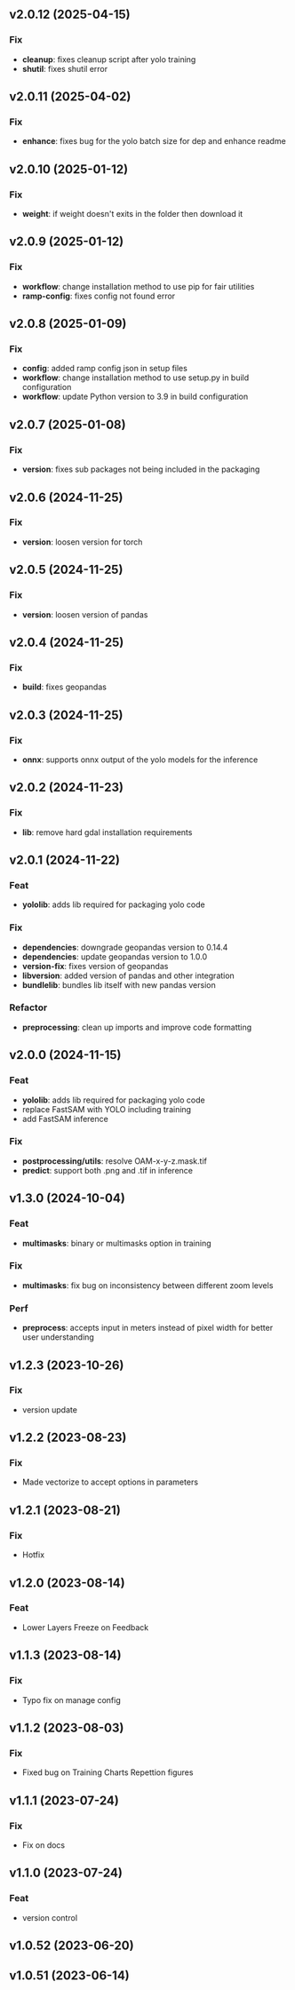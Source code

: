 ## v2.0.12 (2025-04-15)

### Fix

- **cleanup**: fixes cleanup script after yolo training
- **shutil**: fixes shutil error

## v2.0.11 (2025-04-02)

### Fix

- **enhance**: fixes bug for the yolo batch size for dep and enhance readme

## v2.0.10 (2025-01-12)

### Fix

- **weight**: if weight doesn't exits in the folder then download it

## v2.0.9 (2025-01-12)

### Fix

- **workflow**: change installation method to use pip for fair utilities
- **ramp-config**: fixes config not found error

## v2.0.8 (2025-01-09)

### Fix

- **config**: added ramp config json in setup files
- **workflow**: change installation method to use setup.py in build configuration
- **workflow**: update Python version to 3.9 in build configuration

## v2.0.7 (2025-01-08)

### Fix

- **version**: fixes sub packages not being included in the packaging

## v2.0.6 (2024-11-25)

### Fix

- **version**: loosen version for torch

## v2.0.5 (2024-11-25)

### Fix

- **version**: loosen version of pandas

## v2.0.4 (2024-11-25)

### Fix

- **build**: fixes geopandas

## v2.0.3 (2024-11-25)

### Fix

- **onnx**: supports onnx output of the yolo models for the inference

## v2.0.2 (2024-11-23)

### Fix

- **lib**: remove hard gdal installation requirements

## v2.0.1 (2024-11-22)

### Feat

- **yololib**: adds lib required for packaging yolo code

### Fix

- **dependencies**: downgrade geopandas version to 0.14.4
- **dependencies**: update geopandas version to 1.0.0
- **version-fix**: fixes version of geopandas
- **libversion**: added version of pandas and other integration
- **bundlelib**: bundles lib itself with new pandas version

### Refactor

- **preprocessing**: clean up imports and improve code formatting

## v2.0.0 (2024-11-15)

### Feat

- **yololib**: adds lib required for packaging yolo code
- replace FastSAM with YOLO including training
- add FastSAM inference

### Fix

- **postprocessing/utils**: resolve OAM-x-y-z.mask.tif
- **predict**: support both .png and .tif in inference

## v1.3.0 (2024-10-04)

### Feat

- **multimasks**: binary or multimasks option in training

### Fix

- **multimasks**: fix bug on inconsistency between different zoom levels

### Perf

- **preprocess**: accepts input in meters instead of pixel width for better user understanding

## v1.2.3 (2023-10-26)

### Fix

- version update

## v1.2.2 (2023-08-23)

### Fix

- Made vectorize to accept options in parameters

## v1.2.1 (2023-08-21)

### Fix

- Hotfix

## v1.2.0 (2023-08-14)

### Feat

- Lower Layers Freeze on Feedback

## v1.1.3 (2023-08-14)

### Fix

- Typo fix on manage config

## v1.1.2 (2023-08-03)

### Fix

- Fixed bug on Training Charts Repettion figures

## v1.1.1 (2023-07-24)

### Fix

- Fix on docs

## v1.1.0 (2023-07-24)

### Feat

- version control

## v1.0.52 (2023-06-20)

## v1.0.51 (2023-06-14)
